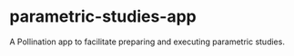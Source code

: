 # parametric-studies-app
A Pollination app to facilitate preparing and executing parametric studies.
